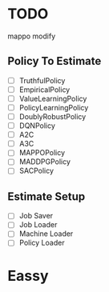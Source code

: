 # TODO

mappo modify

## Policy To Estimate

- [ ] TruthfulPolicy
- [ ] EmpiricalPolicy
- [ ] ValueLearningPolicy
- [ ] PolicyLearningPolicy
- [ ] DoublyRobustPolicy
- [ ] DQNPolicy
- [ ] A2C
- [ ] A3C
- [ ] MAPPOPolicy
- [ ] MADDPGPolicy
- [ ] SACPolicy

## Estimate Setup

- [ ] Job Saver
- [ ] Job Loader
- [ ] Machine Loader
- [ ] Policy Loader

# Eassy
